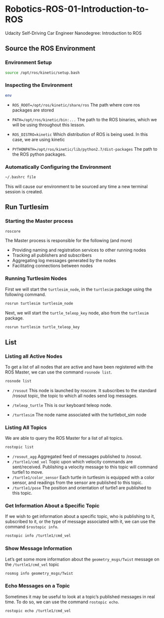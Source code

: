 # Robotics-ROS-01-Introduction-to-ROS
Udacity Self-Driving Car Engineer Nanodegree: Introduction to ROS

## Source the ROS Environment

### Environment Setup
```bash
source /opt/ros/kinetic/setup.bash
```

### Inspecting the Environment
```bash
env
```
- ``ROS_ROOT=/opt/ros/kinetic/share/ros`` The path where core ros packages are stored

- ``PATH=/opt/ros/kinetic/bin:...`` The path to the ROS binaries, which we will be using throughout this lesson.

- ``ROS_DISTRO=kinetic`` Which distribution of ROS is being used. In this case, we are using kinetic

- ``PYTHONPATH=/opt/ros/kinetic/lib/python2.7/dist-packages`` The path to the ROS python packages.

### Automatically Configuring the Environment

```bash
~/.bashrc file
```

This will cause our environment to be sourced any time a new terminal session is created.

## Run Turtlesim
### Starting the Master process

```bash
roscore
```

The Master process is responsible for the following (and more)
- Providing naming and registration services to other running nodes
- Tracking all publishers and subscribers
- Aggregating log messages generated by the nodes
- Facilitating connections between nodes

### Running Turtlesim Nodes

First we will start the ``turtlesim_node``, in the ``turtlesim`` package using the following command.

```bash
rosrun turtlesim turtlesim_node
```

Next, we will start the ``turtle_teleop_key`` node, also from the ``turtlesim`` package.

```bash
rosrun turtlesim turtle_teleop_key
```
## List
### Listing all Active Nodes

To get a list of all nodes that are active and have been registered with the ROS Master, we can use the command ``rosnode list``.

```bash
rosnode list
```

- ``/rosout`` This node is launched by roscore. It subscribes to the standard /rosout topic, the topic to which all nodes send log messages.

- ``/teleop_turtle`` This is our keyboard teleop node. 

- ``/turtlesim`` The node name associated with the turtlebot_sim node

### Listing All Topics

We are able to query the ROS Master for a list of all topics.

```bash
rostopic list
```
- ``/rosout_agg`` Aggregated feed of messages published to /rosout.
- ``/turtle1/cmd_vel`` Topic upon which velocity commands are sent/received. Publishing a velocity message to this topic will command turtle1 to move.
- ``/turtle1/color_sensor`` Each turtle in turtlesim is equipped with a color sensor, and readings from the sensor are published to this topic.
- ``/turtle1/pose`` The position and orientation of turtle1 are published to this topic.

### Get Information About a Specific Topic

If we wish to get information about a specific topic, who is publishing to it, subscribed to it, or the type of message associated with it, we can use the command ``$rostopic info``.

```bash
rostopic info /turtle1/cmd_vel
```

### Show Message Information

Let’s get some more information about the ``geometry_msgs/Twist`` message on the ``/turtle1/cmd_vel`` topic

```bash
rosmsg info geometry_msgs/Twist
```

### Echo Messages on a Topic

Sometimes it may be useful to look at a topic’s published messages in real time. To do so, we can use the command ``rostopic echo``. 

```bash
rostopic echo /turtle1/cmd_vel
```
